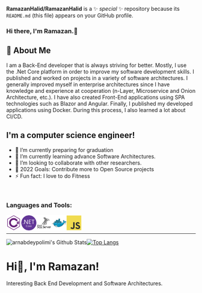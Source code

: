 **RamazanHalid/RamazanHalid** is a ✨ _special_ ✨ repository because its `README.md` (this file) appears on your GitHub profile.

### Hi there, I'm Ramazan.👋 <p align="right">  

## 🚀 About Me
I am a Back-End developer that is always striving for better. Mostly, I use the .Net Core platform in order to improve my software development skills. I published  and  worked on projects in a variety of software architectures. I generally improved myself in enterprise architectures since I have knowledge and experience at cooperation (n-Layer, Microservice and Onion Architecture, etc.). I have also created Front-End applications using SPA technologies such as Blazor and Angular. Finally, I published my developed applications using Docker. During this process, I also learned a lot about CI/CD.


## I'm a computer science engineer!
- 🔭 I’m currently preparing for graduation
- 🌱 I’m currently learning advance Software Architectures.
- 👯 I’m looking to collaborate with other researchers.
- 🥅 2022 Goals: Contribute more to Open Source projects
- ⚡ Fun fact: I love to do Fitness


 
<br />

### Languages and Tools:
 [<img align="left" alt="csharp" width="40px" src="https://github.com/devicons/devicon/blob/master/icons/csharp/csharp-line.svg"/>][github]
 [<img align="left" alt=".Net Core" width="40px" src="https://github.com/devicons/devicon/blob/master/icons/dotnetcore/dotnetcore-original.svg"/>][github]
 [<img align="left" alt="microsftSql" width="40px" src="https://github.com/devicons/devicon/blob/master/icons/microsoftsqlserver/microsoftsqlserver-plain-wordmark.svg"/>][github]
 [<img align="left" alt="Docker" width="40px" src="https://github.com/devicons/devicon/blob/master/icons/docker/docker-original.svg"/>][github]
 [<img align="left" alt="JavaScript" width="40px" src="https://github.com/devicons/devicon/blob/master/icons/javascript/javascript-original.svg"/>][github]
 


<br />
<br />

---
 
<img align="left" alt="arnabdeypolimi's Github Stats" src="https://github-readme-stats.vercel.app/api?username=RamazanHalid&show_icons=true&hide_border=true" />

[![Top Langs](https://github-readme-stats.vercel.app/api/top-langs/?username=RamazanHalid&show_icons=true&hide_border=true)](https://github.com/RamazanHalid)

 
[instagram]: https://instagram.com/ramazan_halid
[linkedin]: https://www.linkedin.com/in/ramazan-halid-5819851b4/
[github]:  https://github.com/RamazanHalid
[gmail]:  ramazan.halid.35@gmail.com
# Hi👋, I'm Ramazan! 
Interesting Back End Development and Software Architectures.


